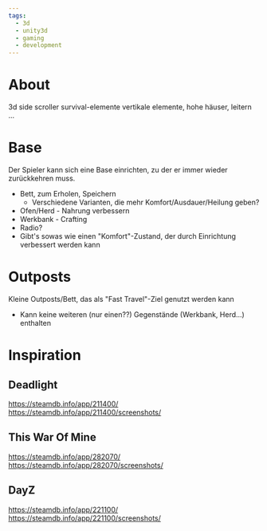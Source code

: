 ```yaml
---
tags:
  - 3d
  - unity3d
  - gaming
  - development
---
```


# About
3d side scroller
survival-elemente
vertikale elemente, hohe häuser, leitern ...

# Base
Der Spieler kann sich eine Base einrichten, zu der er immer wieder zurückkehren muss.
- Bett, zum Erholen, Speichern
	- Verschiedene Varianten, die mehr Komfort/Ausdauer/Heilung geben?
- Ofen/Herd - Nahrung verbessern
- Werkbank - Crafting
- Radio? 
- Gibt's sowas wie einen "Komfort"-Zustand, der durch Einrichtung verbessert werden kann

# Outposts
Kleine Outposts/Bett, das als "Fast Travel"-Ziel genutzt werden kann
- Kann keine weiteren (nur einen??) Gegenstände (Werkbank, Herd...) enthalten

# Inspiration
## Deadlight
https://steamdb.info/app/211400/
https://steamdb.info/app/211400/screenshots/

## This War Of Mine
https://steamdb.info/app/282070/
https://steamdb.info/app/282070/screenshots/

## DayZ
https://steamdb.info/app/221100/
https://steamdb.info/app/221100/screenshots/



